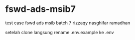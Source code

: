 # fswd-ads-msib7
 test case fswd ads  msib batch 7 rizzaqy nasghifar ramadhan

 setelah clone langsung rename .env.example ke .env
